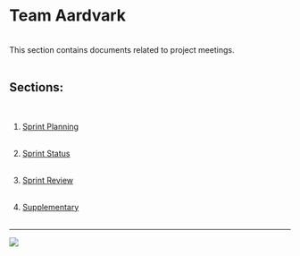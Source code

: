 # Team Aardvark
<br>
This section contains documents related to project meetings.
<br><br>

## Sections:
<br>

1. [Sprint Planning](sprint-planning)
<br><br>

2. [Sprint Status](sprint-status)
<br><br>

3. [Sprint Review](sprint-review)
<br><br>

4. [Supplementary](supplementary)
<br><br>


---
<img align="middle" src="assets/images/sitemap/meetings.png">
